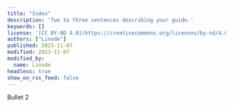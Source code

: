 ```yaml
---
title: "Index"
description: 'Two to three sentences describing your guide.'
keywords: []
license: '[CC BY-ND 4.0](https://creativecommons.org/licenses/by-nd/4.0)'
authors: ["Linode"]
published: 2023-11-07
modified: 2023-11-07
modified_by:
  name: Linode
headless: true
show_on_rss_feed: false
---
```

Bullet 2